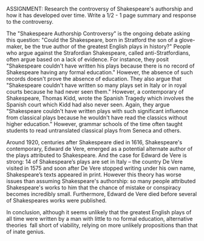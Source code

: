 ASSIGNMENT: Research the controversy of Shakespeare's authorship and how it has developed over time. Write a 1/2 - 1 page summary and response to the controversy.

The "Shakespeare Authorship Controversy" is the ongoing debate asking this question: "Could the Shakespeare, born in Stratford the son of a glove-maker, be the true author of the greatest English plays in history?" People who argue against the Strafordian Shakespeare, called anti-Stratfordians, often argue based on a lack of evidence. For instance, they posit "Shakespeare couldn't have written his plays because there is no record of Shakespeare having any formal education." However, the absence of such records doesn't prove the absence of education. They also argue that "Shakespeare couldn't have written so many plays set in Italy or in royal courts because he had never seen them." However, a contemporary of Shakespeare, Thomas Kidd, wrote the Spanish Tragedy which involves the Spanish court which Kidd had also never seen. Again, they argue "Shakespeare couldn't have written plays with such significant influence from classical plays because he wouldn't have read the classics without higher education." However, grammar schools of the time often taught students to read untranslated classical plays from Seneca and others. 

Around 1920, centuries after Shakespeare died in 1616, Shakespeare's contemporary, Edward de Vere, emerged as a potential alternate author of the plays attributed to Shakespeare. And the case for Edward de Vere is strong: 14 of Shakespeare’s plays are set in Italy – the country De Vere visited in 1575 and soon after De Vere stopped writing under his own name, Shakespeare’s texts appeared in print. However this theory has worse issues than assuming Shakespeare's authorship: so many people attributed Shakespeare's works to him that the chance of mistake or conspiracy becomes incredibly small. Furthermore, Edward de Vere died before several of Shakespeares works were published.

In conclusion, although it seems unlikely that the greatest English plays of all time were written by a man with little to no formal education, alternative theories  fall short of viability, relying on more unlikely propositions than that of inate genius.